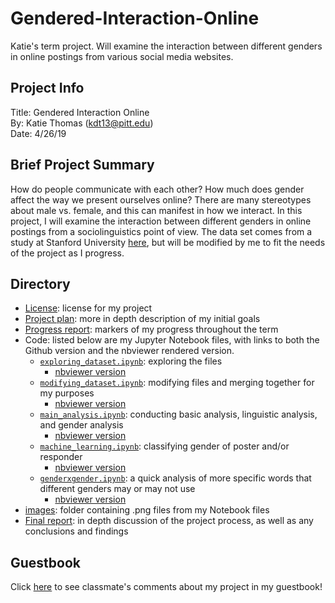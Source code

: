 # Gendered-Interaction-Online
Katie's term project. Will examine the interaction between different genders in online postings from various social media websites.

## Project Info
Title: Gendered Interaction Online  
By: Katie Thomas (kdt13@pitt.edu)  
Date: 4/26/19

## Brief Project Summary
How do people communicate with each other? How much does gender affect the way we present ourselves online? There are many stereotypes about male vs. female, and this can manifest in how we interact. In this project, I will examine the interaction between different genders in online postings from a sociolinguistics point of view. The data set comes from a study at Stanford University [here](https://nlp.stanford.edu/robvoigt/rtgender/), but will be modified by me to fit the needs of the project as I progress.

## Directory
- [License](LICENSE.md): license for my project
- [Project plan](project_plan.md): more in depth description of my initial goals
- [Progress report](progress_report.md): markers of my progress throughout the term
- Code: listed below are my Jupyter Notebook files, with links to both the Github version and the nbviewer rendered version.
	- [`exploring_dataset.ipynb`](exploratory_data_analysis/exploring_dataset.ipynb): exploring the files
		- [nbviewer version](https://nbviewer.jupyter.org/github/Data-Science-for-Linguists-2019/Gendered-Interaction-Online/blob/master/exploratory_data_analysis/exploring_dataset.ipynb)
	- [`modifying_dataset.ipynb`](exploratory_data_analysis/modifying_dataset.ipynb): modifying files and merging together for my purposes
		- [nbviewer version](https://nbviewer.jupyter.org/github/Data-Science-for-Linguists-2019/Gendered-Interaction-Online/blob/master/exploratory_data_analysis/modifying_dataset.ipynb)
	- [`main_analysis.ipynb`](main_analysis.ipynb): conducting basic analysis, linguistic analysis, and gender analysis
		- [nbviewer version](https://nbviewer.jupyter.org/github/Data-Science-for-Linguists-2019/Gendered-Interaction-Online/blob/master/main_analysis.ipynb)
	- [`machine_learning.ipynb`](machine_learning.ipynb): classifying gender of poster and/or responder
		- [nbviewer version](https://nbviewer.jupyter.org/github/Data-Science-for-Linguists-2019/Gendered-Interaction-Online/blob/master/machine_learning.ipynb)
	- [`genderxgender.ipynb`](genderxgender.ipynb): a quick analysis of more specific words that different genders may or may not use
		- [nbviewer version](https://nbviewer.jupyter.org/github/Data-Science-for-Linguists-2019/Gendered-Interaction-Online/blob/master/genderxgender.ipynb)
- [images](images/): folder containing .png files from my Notebook files
- [Final report](final_report.md): in depth discussion of the project process, as well as any conclusions and findings

## Guestbook
Click [here](https://github.com/Data-Science-for-Linguists-2019/Class-Plaza/blob/master/guestbooks/guestbook_katie.md) to see classmate's comments about my project in my guestbook!
